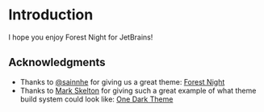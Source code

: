 # Introduction

I hope you enjoy Forest Night for JetBrains!

## Acknowledgments

- Thanks to [@sainnhe](https://github.com/sainnhe) for giving us a great theme: [Forest Night](https://github.com/sainnhe/forest-night)
- Thanks to [Mark Skelton](https://github.com/mskelton) for giving such a great example of what theme build system could look like: [One Dark Theme](https://github.com/one-dark/jetbrains-one-dark-theme)
